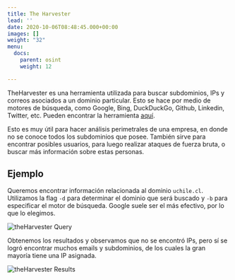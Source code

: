 ```yaml
---
title: The Harvester
lead: ''
date: 2020-10-06T08:48:45.000+00:00
images: []
weight: "32"
menu:
  docs:
    parent: osint
    weight: 12

---
```

TheHarvester es una herramienta utilizada para buscar subdominios, IPs y correos asociados a un dominio
particular. Esto se hace por medio de motores de búsqueda, como Google, Bing, DuckDuckGo, Github, Linkedin,
Twitter, etc. Pueden encontrar la herramienta [aquí](https://github.com/laramies/theHarvester).

Esto es muy útil para hacer análisis perimetrales de una empresa, en donde no se conoce todos los subdominios
que posee. También sirve para encontrar posibles usuarios, para luego realizar ataques de fuerza bruta,
o buscar más información sobre estas personas.

## Ejemplo

Queremos encontrar información relacionada al dominio `uchile.cl`. Utilizamos la flag `-d` para determinar el
dominio que será buscado y `-b` para especificar el motor de búsqueda. Google suele ser el más efectivo, por lo
que lo elegimos.

![theHarvester Query](../theharvester1.png)

Obtenemos los resultados y observamos que no se encontró IPs, pero sí se logró encontrar muchos emails y
subdominios, de los cuales la gran mayoría tiene una IP asignada.

![theHarvester Results](../theharvester2.png)